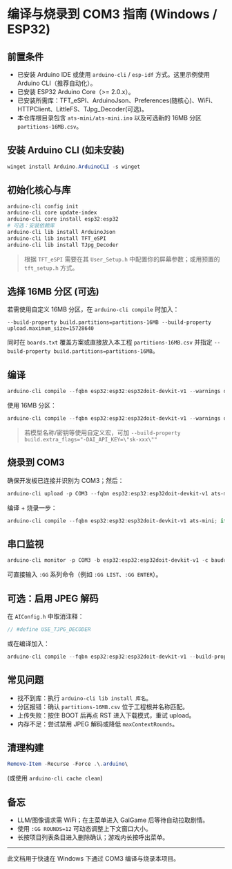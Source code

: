 # 编译与烧录到 COM3 指南 (Windows / ESP32)

## 前置条件
- 已安装 Arduino IDE 或使用 `arduino-cli` / `esp-idf` 方式。这里示例使用 Arduino CLI（推荐自动化）。
- 已安装 ESP32 Arduino Core（>= 2.0.x）。
- 已安装所需库：TFT_eSPI、ArduinoJson、Preferences(随核心)、WiFi、HTTPClient、LittleFS、TJpg_Decoder(可选)。
- 本仓库根目录包含 `ats-mini/ats-mini.ino` 以及可选新的 16MB 分区 `partitions-16MB.csv`。

## 安装 Arduino CLI (如未安装)
```powershell
winget install Arduino.ArduinoCLI -s winget
```

## 初始化核心与库
```powershell
arduino-cli config init
arduino-cli core update-index
arduino-cli core install esp32:esp32
# 可选：安装依赖库
arduino-cli lib install ArduinoJson
arduino-cli lib install TFT_eSPI
arduino-cli lib install TJpg_Decoder
```
> 根据 `TFT_eSPI` 需要在其 `User_Setup.h` 中配置你的屏幕参数；或用预置的 `tft_setup.h` 方式。

## 选择 16MB 分区 (可选)
若需使用自定义 16MB 分区，在 `arduino-cli compile` 时加入：
```
--build-property build.partitions=partitions-16MB --build-property upload.maximum_size=15728640
```
同时在 `boards.txt` 覆盖方案或直接放入本工程 `partitions-16MB.csv` 并指定 `--build-property build.partitions=partitions-16MB`。

## 编译
```powershell
arduino-cli compile --fqbn esp32:esp32:esp32doit-devkit-v1 --warnings default --build-property build.partitions=default ats-mini
```
使用 16MB 分区：
```powershell
arduino-cli compile --fqbn esp32:esp32:esp32doit-devkit-v1 --warnings default --build-property build.partitions=partitions-16MB ats-mini
```
> 若模型名称/密钥等使用自定义宏，可加 `--build-property build.extra_flags="-DAI_API_KEY=\"sk-xxx\""`

## 烧录到 COM3
确保开发板已连接并识别为 COM3；然后：
```powershell
arduino-cli upload -p COM3 --fqbn esp32:esp32:esp32doit-devkit-v1 ats-mini
```
编译 + 烧录一步：
```powershell
arduino-cli compile --fqbn esp32:esp32:esp32doit-devkit-v1 ats-mini; if($?) { arduino-cli upload -p COM3 --fqbn esp32:esp32:esp32doit-devkit-v1 ats-mini }
```

## 串口监视
```powershell
arduino-cli monitor -p COM3 -b esp32:esp32:esp32doit-devkit-v1 -c baudrate=115200
```
可直接输入 `:GG` 系列命令（例如 `:GG LIST`、`:GG ENTER`）。

## 可选：启用 JPEG 解码
在 `AIConfig.h` 中取消注释：
```cpp
// #define USE_TJPG_DECODER
```
或在编译加入：
```powershell
arduino-cli compile --fqbn esp32:esp32:esp32doit-devkit-v1 --build-property build.extra_flags="-DUSE_TJPG_DECODER" ats-mini
```

## 常见问题
- 找不到库：执行 `arduino-cli lib install 库名`。
- 分区报错：确认 `partitions-16MB.csv` 位于工程根并名称匹配。
- 上传失败：按住 BOOT 后再点 RST 进入下载模式，重试 upload。
- 内存不足：尝试禁用 JPEG 解码或降低 `maxContextRounds`。

## 清理构建
```powershell
Remove-Item -Recurse -Force .\.arduino\
```
(或使用 `arduino-cli cache clean`)

## 备忘
- LLM/图像请求需 WiFi；在主菜单进入 GalGame 后等待自动拉取剧情。
- 使用 `:GG ROUNDS=12` 可动态调整上下文窗口大小。
- 长按项目列表条目进入删除确认；游戏内长按呼出菜单。

---
此文档用于快速在 Windows 下通过 COM3 编译与烧录本项目。
